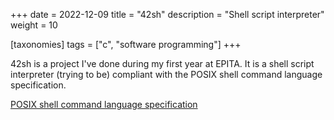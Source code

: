+++
date = 2022-12-09
title = "42sh"
description = "Shell script interpreter"
weight = 10

[taxonomies]
tags = ["c", "software programming"]
+++

42sh is a project I've done during my first year at EPITA. It is a shell script interpreter (trying to be) compliant with the POSIX
shell command language specification.

[POSIX shell command language specification](https://pubs.opengroup.org/onlinepubs/9699919799/utilities/V3_chap02.html)
